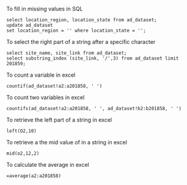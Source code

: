 To fill in missing values in SQL
```
select location_region, location_state from ad_dataset;
update ad_dataset
set location_region = '' where location_state = '';
```

To select the right part of a string after a specific character 
```
select site_name, site_link from ad_dataset;
select substring_index (site_link, '/',3) from ad_dataset limit 201859;
```

To count a variable in excel 
```
countif(ad_dataset!a2:a201858, ' ')
```

To count two variables in excel 
```
countifs(ad_dataset!a2:a201858, ' ', ad_dataset!b2:b201858, ' ')
```

To retrieve the left part of a string in excel 
```
left(O2,10)
```

To retrieve a the mid value of in a string in excel 
```
mid(o2,12,2)
```

To calculate the average in excel
```
=average(a2:a201858)
```
